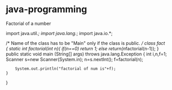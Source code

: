 # java-programming
Factorial of a number

import java.util.*;
import java.lang.*;
import java.io.*;

/* Name of the class has to be "Main" only if the class is public. */
class fact
{
	static int factorial(int n){
		if(n==0)
		return 1;
		else
return(n*factorial(n-1));
}
	public static void main (String[] args) throws java.lang.Exception
	{
		int i,n,f=1;
		Scanner s=new Scanner(System.in);
		n=s.nextInt();
		f=factorial(n);
		
		System.out.println("factorial of num is"+f);
	}

}

